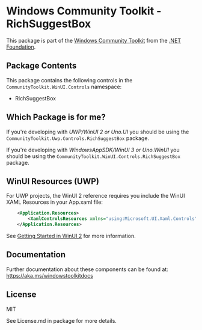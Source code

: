 
# Windows Community Toolkit - RichSuggestBox

This package is part of the [Windows Community Toolkit](https://aka.ms/toolkit/windows) from the [.NET Foundation](https://dotnetfoundation.org).

## Package Contents

This package contains the following controls in the `CommunityToolkit.WinUI.Controls` namespace:

- RichSuggestBox

## Which Package is for me?

If you're developing with _UWP/WinUI 2 or Uno.UI_ you should be using the `CommunityToolkit.Uwp.Controls.RichSuggestBox` package.

If you're developing with _WindowsAppSDK/WinUI 3 or Uno.WinUI_ you should be using the `CommunityToolkit.WinUI.Controls.RichSuggestBox` package.

## WinUI Resources (UWP)

For UWP projects, the WinUI 2 reference requires you include the WinUI XAML Resources in your App.xaml file:

```xml
    <Application.Resources>
        <XamlControlsResources xmlns="using:Microsoft.UI.Xaml.Controls" />
    </Application.Resources>
```

See [Getting Started in WinUI 2](https://learn.microsoft.com/windows/apps/winui/winui2/getting-started) for more information.

## Documentation

Further documentation about these components can be found at: https://aka.ms/windowstoolkitdocs

## License

MIT

See License.md in package for more details.
